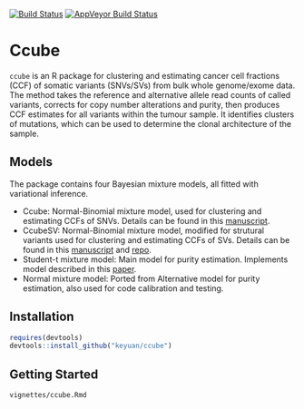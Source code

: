 [![Build Status](https://travis-ci.org/keyuan/ccube.svg?branch=master)](https://travis-ci.org/keyuan/ccube)
 [![AppVeyor Build Status](https://ci.appveyor.com/api/projects/status/github/keyuan/ccube?branch=master)](https://ci.appveyor.com/project/keyuan/ccube)

Ccube 
=====
`ccube` is an R package for clustering and estimating cancer cell fractions (CCF) of somatic variants (SNVs/SVs) from bulk whole genome/exome data. The method takes the reference and alternative allele read counts of called variants, corrects for copy number alterations and purity, then produces CCF estimates for all variants within the tumour sample. It identifies clusters of mutations, which can be used to determine the clonal architecture of the sample. 

Models
----
The package contains four Bayesian mixture models, all fitted with variational inference. 

- Ccube: Normal-Binomial mixture model, used for clustering and estimating CCFs of SNVs. Details can be found in this [manuscript](https://www.biorxiv.org/content/10.1101/484402v1.abstract). 
- CcubeSV: Normal-Binomial mixture model, modified for strutural variants used for clustering and estimating CCFs of SVs. Details can be found in this [manuscript](https://www.biorxiv.org/content/10.1101/172486v1.abstract) and [repo](https://github.com/mcmero/SVclone).
- Student-t mixture model: Main model for purity estimation. Implements model described in this [paper](https://www.sciencedirect.com/science/article/pii/S0893608006001791?via%3Dihub).
- Normal mixture model: Ported from  Alternative model for purity estimation, also used for code calibration and testing.

Installation
----
```r
requires(devtools)
devtools::install_github("keyuan/ccube")
```

Getting Started
----
```
vignettes/ccube.Rmd
```
